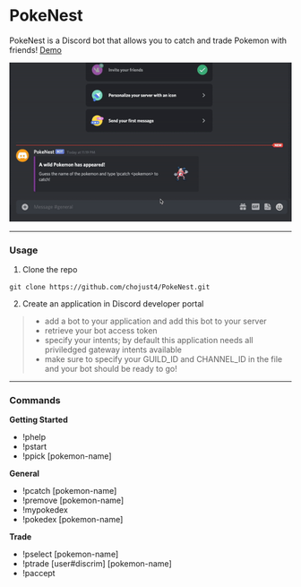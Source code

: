 # PokeNest
PokeNest is a Discord bot that allows you to catch and trade Pokemon with friends! [Demo](https://www.youtube.com/watch?v=d8lWpJGphdc&t=1s&ab_channel=RockyINACTIVE)

![](https://github.com/chojust4/files/blob/main/ezgif.com-gif-maker%20(1).gif)

---

### Usage

1. Clone the repo
```
git clone https://github.com/chojust4/PokeNest.git
```
2. Create an application in Discord developer portal
> - add a bot to your application and add this bot to your server
> - retrieve your bot access token
> - specify your intents; by default this application needs all priviledged gateway intents available
> - make sure to specify your GUILD_ID and CHANNEL_ID in the file and your bot should be ready to go!

---

### Commands

**Getting Started**
- !phelp
- !pstart 
- !ppick [pokemon-name]

**General**
- !pcatch [pokemon-name]
- !premove [pokemon-name]
- !mypokedex 
- !pokedex [pokemon-name]

**Trade**
- !pselect [pokemon-name]
- !ptrade [user#discrim] [pokemon-name]
- !paccept 
